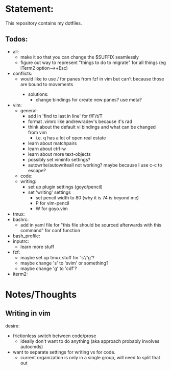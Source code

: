# Statement:
This repository contains my dotfiles.

## Todos:
- all:
	- make it so that you can change the $SUFFIX seamlessly
	- figure out way to represent "things to do to migrate" for all things (eg iTerm2 option-->+Esc)
- conflicts:
	- would like to use <c-l>/<c-j> for panes from fzf in vim but can't because those are bound to movements
		- solutions:
			- change bindings for create new panes? use meta?
- vim:
	- general:
		- add in 'find to last in line' for f/F/t/T
		- format .vimrc like andrewradev's because it's rad
		- think about the default vi bindings and what can be changed from vim
			- i.e. q has a lot of open real estate
		- learn about matchpairs
		- learn about ctrl-w
		- learn about more text-objects
		- possibly set viminfo settings?
		- autowrite/autowriteall not working? maybe because I use c-c to escape?
	- code:
	- writing:
		- set up plugin settings (goyo/pencil)
		- set 'writing' settings
			- set pencil width to 80 (why it is 74 is beyond me)
			- <leader>P for vim-pencil
			- <leader>W for goyo.vim
- tmux:
- bashrc:
	- add in yaml file for "this file should be sourced afterwards with this command" for conf function
- bash\_profile:
- inputrc:
	- learn more stuff
- fzf:
	- maybe set up tmux stuff for 's'/'g'?
	- maybe change 's' to 'svim' or something?
	- maybe change 'g' to 'cdf'?
- iterm2:

# Notes/Thoughts

## Writing in vim
desire:
- frictionless switch between code/prose
	- ideally don't want to do anything (aka approach probably involves autocmds)
- want to separate settings for writing vs for code.
	- current organization is only in a single group, will need to split that out


